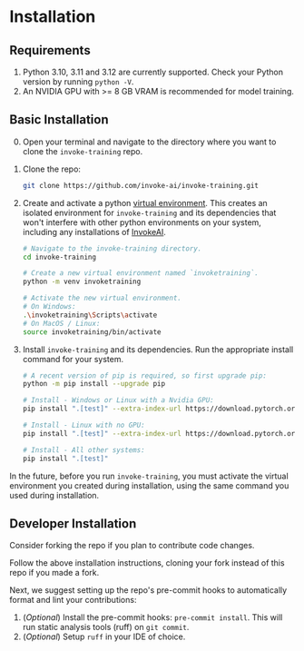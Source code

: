 # Installation

## Requirements

1. Python 3.10, 3.11 and 3.12 are currently supported. Check your Python version by running `python -V`.
2. An NVIDIA GPU with >= 8 GB VRAM is recommended for model training.

## Basic Installation

0. Open your terminal and navigate to the directory where you want to clone the `invoke-training` repo.
1. Clone the repo:

   ```bash
   git clone https://github.com/invoke-ai/invoke-training.git
   ```

2. Create and activate a python [virtual environment](https://docs.python.org/3/library/venv.html#creating-virtual-environments). This creates an isolated environment for `invoke-training` and its dependencies that won't interfere with other python environments on your system, including any installations of [InvokeAI](https://www.github.com/invoke-ai/invokeai).

   ```bash
   # Navigate to the invoke-training directory.
   cd invoke-training

   # Create a new virtual environment named `invoketraining`.
   python -m venv invoketraining

   # Activate the new virtual environment.
   # On Windows:
   .\invoketraining\Scripts\activate
   # On MacOS / Linux:
   source invoketraining/bin/activate
   ```

3. Install `invoke-training` and its dependencies. Run the appropriate install command for your system.

   ```bash
   # A recent version of pip is required, so first upgrade pip:
   python -m pip install --upgrade pip

   # Install - Windows or Linux with a Nvidia GPU:
   pip install ".[test]" --extra-index-url https://download.pytorch.org/whl/cu126

   # Install - Linux with no GPU:
   pip install ".[test]" --extra-index-url https://download.pytorch.org/whl/cpu

   # Install - All other systems:
   pip install ".[test]"
   ```

In the future, before you run `invoke-training`, you must activate the virtual environment you created during installation, using the same command you used during installation.

## Developer Installation

Consider forking the repo if you plan to contribute code changes.

Follow the above installation instructions, cloning your fork instead of this repo if you made a fork.

Next, we suggest setting up the repo's pre-commit hooks to automatically format and lint your contributions:

1. (_Optional_) Install the pre-commit hooks: `pre-commit install`. This will run static analysis tools (ruff) on `git commit`.
2. (_Optional_) Setup `ruff` in your IDE of choice.
